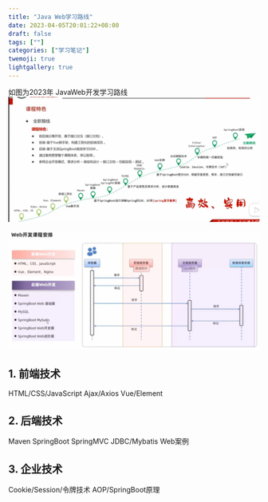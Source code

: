 ```yaml
---
title: "Java Web学习路线"
date: 2023-04-05T20:01:22+08:00
draft: false
tags: [""]
categories: ["学习笔记"]
twemoji: true
lightgallery: true
---
```


如图为2023年 JavaWeb开发学习路线
![](./image/2023-04-05-20-04-57.png)

![](./image/2023-04-06-15-32-19.png)

## 1. 前端技术
HTML/CSS/JavaScript
Ajax/Axios
Vue/Element

## 2. 后端技术
Maven
SpringBoot
SpringMVC
JDBC/Mybatis
Web案例

## 3. 企业技术
Cookie/Session/令牌技术
AOP/SpringBoot原理
